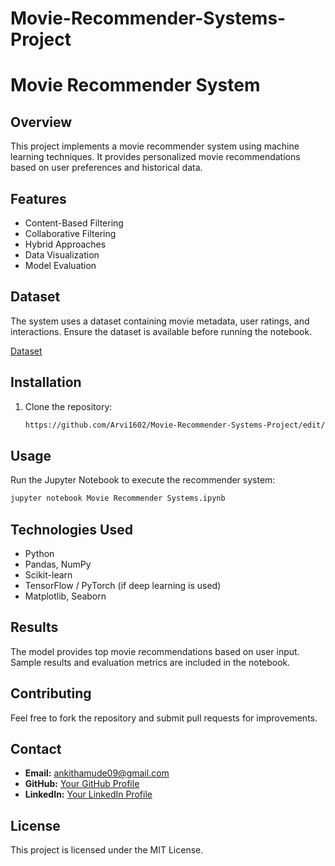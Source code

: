 # Movie-Recommender-Systems-Project

# Movie Recommender System

## Overview
This project implements a movie recommender system using machine learning techniques. It provides personalized movie recommendations based on user preferences and historical data.

## Features
- Content-Based Filtering
- Collaborative Filtering
- Hybrid Approaches
- Data Visualization
- Model Evaluation

## Dataset
The system uses a dataset containing movie metadata, user ratings, and interactions. Ensure the dataset is available before running the notebook.

[Dataset](https://drive.google.com/drive/folders/18v-rXPpT80LxHihQrB6Ufd6xBOIX_4ib)

## Installation
1. Clone the repository:
   ```sh
   https://github.com/Arvi1602/Movie-Recommender-Systems-Project/edit/main/README.md
   ```

## Usage
Run the Jupyter Notebook to execute the recommender system:
```sh
jupyter notebook Movie Recommender Systems.ipynb
```

## Technologies Used
- Python
- Pandas, NumPy
- Scikit-learn
- TensorFlow / PyTorch (if deep learning is used)
- Matplotlib, Seaborn

## Results
The model provides top movie recommendations based on user input. Sample results and evaluation metrics are included in the notebook.

## Contributing
Feel free to fork the repository and submit pull requests for improvements.

## Contact
- **Email:** ankithamude09@gmail.com
- **GitHub:** [Your GitHub Profile](https://github.com/dashboard)
- **LinkedIn:** [Your LinkedIn Profile](www.linkedin.com/in/mudeankitha)

## License
This project is licensed under the MIT License.

